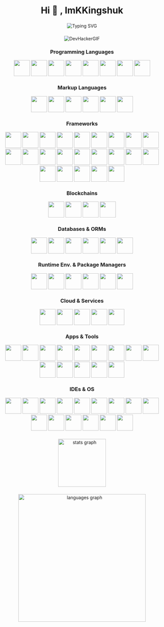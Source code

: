 <h1 align="center">Hi 👋 , ImKKingshuk</h1>

###

<div align="center">

![Typing SVG](https://readme-typing-svg.herokuapp.com?font=Fira+Code&weight=500&size=25&pause=1000&color=33FFF0&center=true&vCenter=true&random=false&width=650&lines=Developer+%F0%9F%91%A8%E2%80%8D%F0%9F%92%BB%2C+Tech+Geek+%F0%9F%93%B1+%F0%9F%92%BB+%F0%9F%A5%BD;Full-Stack+Web+%F0%9F%8C%90+Developer;Web3+%26+Blockchain+%E2%9B%93%EF%B8%8F+Developer;CustomROMs+%F0%9F%9B%A0%EF%B8%8F%2C+Shell+Scripting;Magisk%2C+KernelSU+%26+APatch+Modules+%F0%9F%A7%A9+;Caffeine+in+my+Cup%2C+Code+in+my+Veins)

</div>

###

<div align="center">
  
![DevHackerGIF](https://user-images.githubusercontent.com/126203172/221277778-aeb09245-0dcf-47d4-872f-74267554b29a.gif)

</div>

###

<div align="center">

### Programming Languages

<p align="center">
  <img src="https://kingshuk.vercel.app/Icons/c.png" height="50" width="50"/>
  <img src="https://kingshuk.vercel.app/Icons/solidity.png" height="50" width="50"/>
  <img src="https://kingshuk.vercel.app/Icons/swift.png" height="50" width="50"/>
  <img src="https://kingshuk.vercel.app/Icons/javascript.png" height="50" width="50"/>
  <img src="https://kingshuk.vercel.app/Icons/bash.png" height="50" width="50"/>
  <img src="https://kingshuk.vercel.app/Icons/typescript.png" height="50" width="50"/>
  <img src="https://kingshuk.vercel.app/Icons/mojo.png" height="50" width="50"/>
  <img src="https://kingshuk.vercel.app/Icons/Rust.png" height="50" width="50"/>

</p>

### Markup Languages

<p align="center">
  <img src="https://kingshuk.vercel.app/Icons/html.png" height="50" width="50"/>
  <img src="https://kingshuk.vercel.app/Icons/css.png" height="50" width="50"/>
  <img src="https://kingshuk.vercel.app/Icons/latex.png" height="50" width="50"/>
  <img src="https://kingshuk.vercel.app/Icons/htmx.png" height="50" width="50"/>
  <img src="https://kingshuk.vercel.app/Icons/sass.png" height="50" width="50"/>
  <img src="https://kingshuk.vercel.app/Icons/markdown.png" height="50" width="50"/>
</p>

### Frameworks

<p align="center">
  <img src="https://kingshuk.vercel.app/Icons/KingUI.png" height="50" width="50"/>
  <img src="https://kingshuk.vercel.app/Icons/nextjs.png" height="50" width="50"/>
  <img src="https://kingshuk.vercel.app/Icons/react.png" height="50" width="50"/>
  <img src="https://kingshuk.vercel.app/Icons/tailwindcss.png" height="50" width="50"/>
  <img src="https://kingshuk.vercel.app/Icons/Jotai.png" height="50" width="50"/>
  <img src="https://kingshuk.vercel.app/Icons/tauri.png" height="50" width="50"/>
  <img src="https://kingshuk.vercel.app/Icons/elysia.png" height="50" width="50"/>
  <img src="https://kingshuk.vercel.app/Icons/Zustand.png" height="50" width="50"/>
  <img src="https://kingshuk.vercel.app/Icons/rspack.png" height="50" width="50"/>
  <img src="https://kingshuk.vercel.app/Icons/ReactNative.png" height="50" width="50"/>
  <img src="https://kingshuk.vercel.app/Icons/web3js.png" height="50" width="50"/>
  <img src="https://kingshuk.vercel.app/Icons/vite.png" height="50" width="50"/>
  <img src="https://kingshuk.vercel.app/Icons/express.png" height="50" width="50"/>
  <img src="https://kingshuk.vercel.app/Icons/astro.png" height="50" width="50"/>
  <img src="https://kingshuk.vercel.app/Icons/ionic.png" height="50" width="50"/>
  <img src="https://kingshuk.vercel.app/Icons/turbopack.png" height="50" width="50"/>
  <img src="https://kingshuk.vercel.app/Icons/framermotion.png" height="50" width="50"/>
  <img src="https://kingshuk.vercel.app/Icons/turborepo.png" height="50" width="50"/>
  <img src="https://kingshuk.vercel.app/Icons/vitest.png" height="50" width="50"/>
  <img src="https://kingshuk.vercel.app/Icons/Yew.png" height="50" width="50"/>
  <img src="https://kingshuk.vercel.app/Icons/nitro.png" height="50" width="50"/>
  <img src="https://kingshuk.vercel.app/Icons/bootstrap.png" height="50" width="50"/>
  <img src="https://kingshuk.vercel.app/Icons/stilifycss.png" height="50" width="50"/>
</p>

### Blockchains

<p align="center">
  <img src="https://kingshuk.vercel.app/Icons/ETH.png" height="50" width="50"/>
  <img src="https://kingshuk.vercel.app/Icons/MATIC.png" height="50" width="50"/>
  <img src="https://kingshuk.vercel.app/Icons/BNB.png" height="50" width="50"/>
  <img src="https://kingshuk.vercel.app/Icons/TON.png" height="50" width="50"/>

</p>

### Databases & ORMs

<p align="center">
  <img src="https://kingshuk.vercel.app/Icons/xata.png" height="50" width="50"/>
  <img src="https://kingshuk.vercel.app/Icons/mongodb.png" height="50" width="50"/>
  <img src="https://kingshuk.vercel.app/Icons/mysql.png" height="50" width="50"/>
  <img src="https://kingshuk.vercel.app/Icons/postgresql.png" height="50" width="50"/>
  <img src="https://kingshuk.vercel.app/Icons/supabase.png" height="50" width="50"/>
  <img src="https://kingshuk.vercel.app/Icons/prisma.png" height="50" width="50"/>
</p>

### Runtime Env. & Package Managers

<p align="center">
  <img src="https://kingshuk.vercel.app/Icons/bun.png" height="50" width="50"/>
  <img src="https://kingshuk.vercel.app/Icons/nodejs.png" height="50" width="50"/>
  <img src="https://kingshuk.vercel.app/Icons/homebrew.png" height="50" width="50"/>
  <img src="https://kingshuk.vercel.app/Icons/pnpm.png" height="50" width="50"/>
  <img src="https://kingshuk.vercel.app/Icons/yarn.png" height="50" width="50"/>
  <img src="https://kingshuk.vercel.app/Icons/Cargo.png" height="50" width="50"/>
</p>

### Cloud & Services

<p align="center">
  <img src="https://kingshuk.vercel.app/Icons/vercel.png" height="50" width="50"/>
  <img src="https://kingshuk.vercel.app/Icons/cloudflare.png" height="50" width="50"/>
  <img src="https://kingshuk.vercel.app/Icons/AWS.png" height="50" width="50"/>
  <img src="https://kingshuk.vercel.app/Icons/GoogleCloud.png" height="50" width="50"/>
  <img src="https://kingshuk.vercel.app/Icons/netlify.png" height="50" width="50"/>
</p>

### Apps & Tools

<p align="center">
  <img src="https://kingshuk.vercel.app/Icons/git.png" height="50" width="50"/>
  <img src="https://kingshuk.vercel.app/Icons/tor.png" height="50" width="50"/>
  <img src="https://kingshuk.vercel.app/Icons/finalcutpro.png" height="50" width="50"/>
  <img src="https://kingshuk.vercel.app/Icons/davinci.png" height="50" width="50"/>
  <img src="https://kingshuk.vercel.app/Icons/filmora.png" height="50" width="50"/>
  <img src="https://kingshuk.vercel.app/Icons/figma.png" height="50" width="50"/>
  <img src="https://kingshuk.vercel.app/Icons/photoshop.png" height="50" width="50"/>
  <img src="https://kingshuk.vercel.app/Icons/canva.png" height="50" width="50"/>
  <img src="https://kingshuk.vercel.app/Icons/lightroom.png" height="50" width="50"/>
  <img src="https://kingshuk.vercel.app/Icons/Nginx.png" height="50" width="50"/>
  <img src="https://kingshuk.vercel.app/Icons/djproai.png" height="50" width="50"/>
  <img src="https://kingshuk.vercel.app/Icons/postman.png" height="50" width="50"/>
  <img src="https://kingshuk.vercel.app/Icons/IPFS.png" height="50" width="50"/>
  <img src="https://kingshuk.vercel.app/Icons/GithubActions.png" height="50" width="50"/>
</p>

### IDEs & OS

<p align="center">
  <img src="https://kingshuk.vercel.app/Icons/xcode.png" height="50" width="50"/>
  <img src="https://kingshuk.vercel.app/Icons/androidstudio.png" height="50" width="50"/>
  <img src="https://kingshuk.vercel.app/Icons/vscode.png" height="50" width="50"/>
  <img src="https://kingshuk.vercel.app/Icons/UnrealEngine.png" height="50" width="50"/>
  <img src="https://kingshuk.vercel.app/Icons/macosfinder.png" height="50" width="50"/>
  <img src="https://kingshuk.vercel.app/Icons/HarmonyOS.png" height="50" width="50"/>
  <img src="https://kingshuk.vercel.app/Icons/KaliLinux.png" height="50" width="50"/>
  <img src="https://kingshuk.vercel.app/Icons/zorinos.png" height="50" width="50"/>
  <img src="https://kingshuk.vercel.app/Icons/arch.png" height="50" width="50"/>
  <img src="https://kingshuk.vercel.app/Icons/ubuntu.png" height="50" width="50"/>
  <img src="https://kingshuk.vercel.app/Icons/appleblack.png" height="50" width="50"/>
  <img src="https://kingshuk.vercel.app/Icons/android.png" height="50" width="50"/>
  <img src="https://kingshuk.vercel.app/Icons/HyperOS.png" height="50" width="50"/>
  <img src="https://hyperin.vercel.app/HyperIN.png" height="50" width="50"/>
 <img src="https://kingshuk.vercel.app/Icons/HarmonyOSNEXT.png" height="50" />

</p>

</div>

###

<div align="center">

  <img src="https://streak-stats.demolab.com/?count_private=true&theme=algolia&border_radius=20&user=ImKKingshuk" height="150" alt="stats graph"  />
  
###
 
  <img src="https://github-readme-stats.vercel.app/api/top-langs?locale=en&hide_title=false&layout=compact&card_width=300&langs_count=100&theme=algolia&border_radius=20&username=ImKKingshuk" height="400" alt="languages graph"  />

</div>
